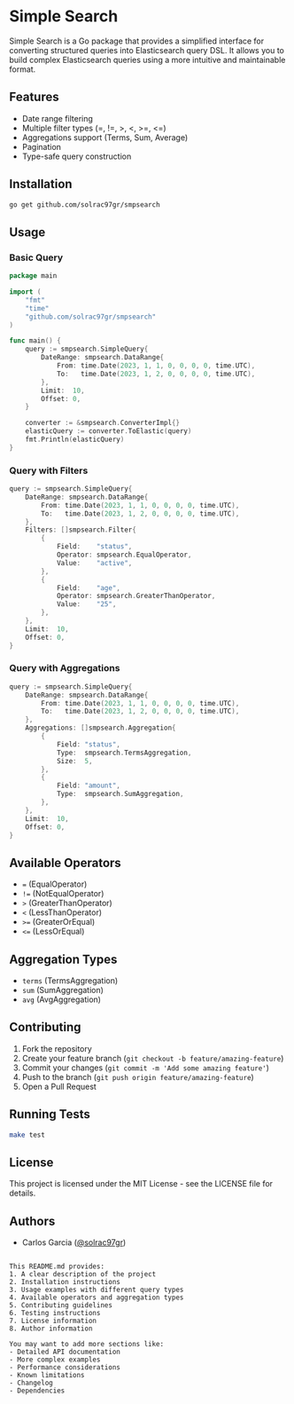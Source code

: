 # Simple Search

Simple Search is a Go package that provides a simplified interface for converting structured queries into Elasticsearch query DSL. It allows you to build complex Elasticsearch queries using a more intuitive and maintainable format.

## Features

- Date range filtering
- Multiple filter types (=, !=, >, <, >=, <=)
- Aggregations support (Terms, Sum, Average)
- Pagination
- Type-safe query construction

## Installation

```bash
go get github.com/solrac97gr/smpsearch
```

## Usage

### Basic Query

```go
package main

import (
    "fmt"
    "time"
    "github.com/solrac97gr/smpsearch"
)

func main() {
    query := smpsearch.SimpleQuery{
        DateRange: smpsearch.DataRange{
            From: time.Date(2023, 1, 1, 0, 0, 0, 0, time.UTC),
            To:   time.Date(2023, 1, 2, 0, 0, 0, 0, time.UTC),
        },
        Limit:  10,
        Offset: 0,
    }

    converter := &smpsearch.ConverterImpl{}
    elasticQuery := converter.ToElastic(query)
    fmt.Println(elasticQuery)
}
```

### Query with Filters

```go
query := smpsearch.SimpleQuery{
    DateRange: smpsearch.DataRange{
        From: time.Date(2023, 1, 1, 0, 0, 0, 0, time.UTC),
        To:   time.Date(2023, 1, 2, 0, 0, 0, 0, time.UTC),
    },
    Filters: []smpsearch.Filter{
        {
            Field:    "status",
            Operator: smpsearch.EqualOperator,
            Value:    "active",
        },
        {
            Field:    "age",
            Operator: smpsearch.GreaterThanOperator,
            Value:    "25",
        },
    },
    Limit:  10,
    Offset: 0,
}
```

### Query with Aggregations

```go
query := smpsearch.SimpleQuery{
    DateRange: smpsearch.DataRange{
        From: time.Date(2023, 1, 1, 0, 0, 0, 0, time.UTC),
        To:   time.Date(2023, 1, 2, 0, 0, 0, 0, time.UTC),
    },
    Aggregations: []smpsearch.Aggregation{
        {
            Field: "status",
            Type:  smpsearch.TermsAggregation,
            Size:  5,
        },
        {
            Field: "amount",
            Type:  smpsearch.SumAggregation,
        },
    },
    Limit:  10,
    Offset: 0,
}
```

## Available Operators

- `=` (EqualOperator)
- `!=` (NotEqualOperator)
- `>` (GreaterThanOperator)
- `<` (LessThanOperator)
- `>=` (GreaterOrEqual)
- `<=` (LessOrEqual)

## Aggregation Types

- `terms` (TermsAggregation)
- `sum` (SumAggregation)
- `avg` (AvgAggregation)

## Contributing

1. Fork the repository
2. Create your feature branch (`git checkout -b feature/amazing-feature`)
3. Commit your changes (`git commit -m 'Add some amazing feature'`)
4. Push to the branch (`git push origin feature/amazing-feature`)
5. Open a Pull Request

## Running Tests

```bash
make test
```

## License

This project is licensed under the MIT License - see the LICENSE file for details.

## Authors

- Carlos Garcia ([@solrac97gr](https://github.com/solrac97gr))
```

This README.md provides:
1. A clear description of the project
2. Installation instructions
3. Usage examples with different query types
4. Available operators and aggregation types
5. Contributing guidelines
6. Testing instructions
7. License information
8. Author information

You may want to add more sections like:
- Detailed API documentation
- More complex examples
- Performance considerations
- Known limitations
- Changelog
- Dependencies
